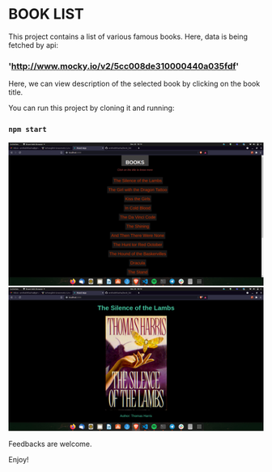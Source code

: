 # BOOK LIST

This project contains a list of various famous books. Here, data is being fetched by api:
### 'http://www.mocky.io/v2/5cc008de310000440a035fdf' 

Here, we can view description of the selected book by clicking on the book title.

You can run this project by cloning it and running:

### `npm start`

![Index Page](https://github.com/arohiabhilasha/book_list/blob/main/src/screenshots/Screenshot%20from%202021-12-20%2018-19-43.png?raw=true) <br>
![Description page](https://github.com/arohiabhilasha/book_list/blob/main/src/screenshots/Screenshot%20from%202021-12-20%2018-19-47.png?raw=true)

Feedbacks are welcome.
<p>Enjoy!</p>

